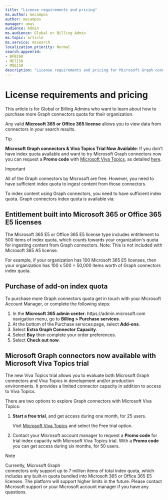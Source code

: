 ```yaml
---
title: "License requirements and pricing"
ms.author: mecampos
author: mecampos
manager: umas
audience: Admin
ms.audience: Global or Billing Admin
ms.topic: article
ms.service: mssearch
localization_priority: Normal
search.appverid:
- BFB160
- MET150
- MOE150
description: "License requirements and pricing for Microsoft Graph connectors public preview for Microsoft Search"
---
```

<!---Previous ms.author: rusamai --->

# License requirements and pricing

This article is for Global or Billing Admins who want to learn about how to purchase more Graph connectors quota for their organization.

Any valid **Microsoft 365 or Office 365 license** allows you to view data from connectors in your search results.

> [!TIP]
> **Microsoft Graph connectors & Viva Topics Trial Now Available**:
> If you don't have index quota available and want to try Microsoft Graph connectors now you can request a **Promo code** with [Microsoft Viva Topics](https://www.microsoft.com/microsoft-viva/topics?activetab=pivot:overviewtab), as detailed [here](#microsoft-graph-connectors-now-available-with-microsoft-viva-topics-trial).

>[!IMPORTANT]
>All of the Graph connectors by Microsoft are free. However, you need to have sufficient index quota to ingest content from those connectors.

To index content using Graph connectors, you need to have sufficient index quota. Graph connectors index quota is available via:

## Entitlement built into Microsoft 365 or Office 365 E5 licenses

The Microsoft 365 E5 or Office 365 E5 license type includes entitlement to 500 items of index quota, which counts towards your organization's quota for ingesting content from Graph connectors. Note: This is not included with Microsoft 365 A5 license.

For example, if your organization has 100 Microsoft 365 E5 licenses, then your organization has 100 x 500 = 50,000 items worth of Graph connectors index quota.

## Purchase of add-on index quota
To purchase more Graph connectors quota get in touch with your Microsoft Account Manager, or complete the following steps:

1. In the **Microsoft 365 admin center**: https://<span>admin.microsoft.</span>com navigation menu, go to **Billing > Purchase services**.
2. At the bottom of the Purchase services page, select **Add-ons**.
3. Select **Extra Graph Connector Capacity**.
4. Select **Buy** then complete your order preferences.
5. Select **Check out now**.

## Microsoft Graph connectors now available with Microsoft Viva Topics trial
 The new Viva Topics trial allows you to evaluate both Microsoft Graph connectors and Viva Topics in development and/or production environments. It provides a limited connector capacity in addition to access to Viva Topics.

There are two options to explore Graph connectors with Microsoft Viva Topics:

1. **Start a free trial**, and get access during one month, for 25 users.

     Visit [Microsoft Viva Topics](https://www.microsoft.com/microsoft-viva/topics?activetab=pivot:overviewtab) and select the Free trial option.

2. Contact your Microsoft account manager to request a **Promo code** for trial index capacity with Microsoft Viva Topics trial. With a **Promo code** you can get access during six months, for 50 users.

> [!NOTE]
> Currently, Microsoft Graph connectors only support up to 7 million items of total index quota, which includes any built-in quota bundled into Microsoft 365 or Office 365 E5 licenses. The platform will support higher limits in the future. Please contact Microsoft support or your Microsoft account manager if you have any questions.
